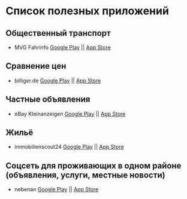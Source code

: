 # Список полезных приложений
## Общественный транспорт
- MVG Fahrinfo [Google Play](https://play.google.com/store/apps/details?id=de.swm.mvgfahrinfo.muenchen) || [App Store](https://itunes.apple.com/de/app/id343701044)

## Сравнение цен
- billiger.de [Google Play](https://play.google.com/store/apps/details?id=de.billiger.android) || [App Store](https://itunes.apple.com/de/app/id394665092)

## Частные объявления
- eBay Kleinanzeigen [Google Play](https://play.google.com/store/apps/details?id=com.ebay.kleinanzeigen) || [App Store](https://itunes.apple.com/de/app/id382596778)

## Жильё
- immobilienscout24 [Google Play](https://play.google.com/store/apps/details?id=de.is24.android) || [App Store](https://itunes.apple.com/de/app/id344176018)

## Соцсеть для проживающих в одном районе (объявления, услуги, местные новости)
- nebenan [Google Play](https://play.google.com/store/apps/details?id=de.nebenan.app) || [App Store](https://itunes.apple.com/de/app/id1148895169)
